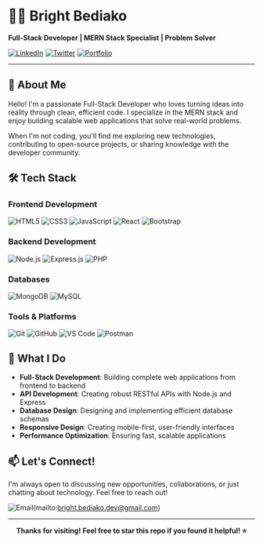 # 👨‍💻 Bright Bediako

**Full-Stack Developer | MERN Stack Specialist | Problem Solver**

[![LinkedIn](https://img.shields.io/badge/LinkedIn-0077B5?style=for-the-badge&logo=linkedin&logoColor=white)](https://www.linkedin.com/in/brightbediako/)
[![Twitter](https://img.shields.io/badge/Twitter-1DA1F2?style=for-the-badge&logo=twitter&logoColor=white)](https://twitter.com/brightBediakoh)
[![Portfolio](https://img.shields.io/badge/Portfolio-FF5722?style=for-the-badge&logo=todoist&logoColor=white)](https://brightbediako.netlify.app/)

---

## 🚀 About Me

Hello! I'm a passionate Full-Stack Developer who loves turning ideas into reality through clean, efficient code. I specialize in the MERN stack and enjoy building scalable web applications that solve real-world problems.

When I'm not coding, you'll find me exploring new technologies, contributing to open-source projects, or sharing knowledge with the developer community.

## 🛠️ Tech Stack

### **Frontend Development**

![HTML5](https://img.shields.io/badge/HTML5-E34F26?style=for-the-badge&logo=html5&logoColor=white)
![CSS3](https://img.shields.io/badge/CSS3-1572B6?style=for-the-badge&logo=css3&logoColor=white)
![JavaScript](https://img.shields.io/badge/JavaScript-F7DF1E?style=for-the-badge&logo=javascript&logoColor=black)
![React](https://img.shields.io/badge/React-20232A?style=for-the-badge&logo=react&logoColor=61DAFB)
![Bootstrap](https://img.shields.io/badge/Bootstrap-563D7C?style=for-the-badge&logo=bootstrap&logoColor=white)

### **Backend Development**

![Node.js](https://img.shields.io/badge/Node.js-43853D?style=for-the-badge&logo=node.js&logoColor=white)
![Express.js](https://img.shields.io/badge/Express.js-404D59?style=for-the-badge&logo=express&logoColor=white)
![PHP](https://img.shields.io/badge/PHP-777BB4?style=for-the-badge&logo=php&logoColor=white)

### **Databases**

![MongoDB](https://img.shields.io/badge/MongoDB-4EA94B?style=for-the-badge&logo=mongodb&logoColor=white)
![MySQL](https://img.shields.io/badge/MySQL-4479A1?style=for-the-badge&logo=mysql&logoColor=white)

### **Tools & Platforms**

![Git](https://img.shields.io/badge/Git-F05032?style=for-the-badge&logo=git&logoColor=white)
![GitHub](https://img.shields.io/badge/GitHub-100000?style=for-the-badge&logo=github&logoColor=white)
![VS Code](https://img.shields.io/badge/VS_Code-007ACC?style=for-the-badge&logo=visual-studio-code&logoColor=white)
![Postman](https://img.shields.io/badge/Postman-FF6C37?style=for-the-badge&logo=postman&logoColor=white)


## 🎯 What I Do

- **Full-Stack Development**: Building complete web applications from frontend to backend
- **API Development**: Creating robust RESTful APIs with Node.js and Express
- **Database Design**: Designing and implementing efficient database schemas
- **Responsive Design**: Creating mobile-first, user-friendly interfaces
- **Performance Optimization**: Ensuring fast, scalable applications


## 📫 Let's Connect!

I'm always open to discussing new opportunities, collaborations, or just chatting about technology. Feel free to reach out!

![Email](https://img.shields.io/badge/Email-bright.bediako.dev%40gmail.com-D14836?style=for-the-badge&logo=gmail&logoColor=white)(mailto:bright.bediako.dev@gmail.com)

---

<div align="center">
  
  **Thanks for visiting! Feel free to star this repo if you found it helpful! ⭐**
  
</div>
